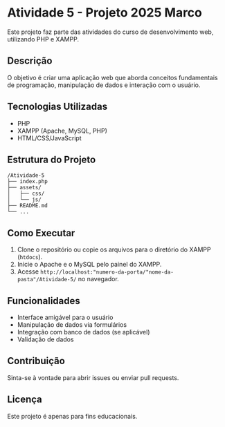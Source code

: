 # Atividade 5 - Projeto 2025 Marco

Este projeto faz parte das atividades do curso de desenvolvimento web, utilizando PHP e XAMPP.

## Descrição

O objetivo é criar uma aplicação web que aborda conceitos fundamentais de programação, manipulação de dados e interação com o usuário.

## Tecnologias Utilizadas

- PHP
- XAMPP (Apache, MySQL, PHP)
- HTML/CSS/JavaScript

## Estrutura do Projeto

```
/Atividade-5
├── index.php
├── assets/
│   ├── css/
│   └── js/
├── README.md
└── ...
```

## Como Executar

1. Clone o repositório ou copie os arquivos para o diretório do XAMPP (`htdocs`).
2. Inicie o Apache e o MySQL pelo painel do XAMPP.
3. Acesse `http://localhost:"numero-da-porta/"nome-da-pasta"/Atividade-5/` no navegador.

## Funcionalidades

- Interface amigável para o usuário
- Manipulação de dados via formulários
- Integração com banco de dados (se aplicável)
- Validação de dados

## Contribuição

Sinta-se à vontade para abrir issues ou enviar pull requests.

## Licença

Este projeto é apenas para fins educacionais.